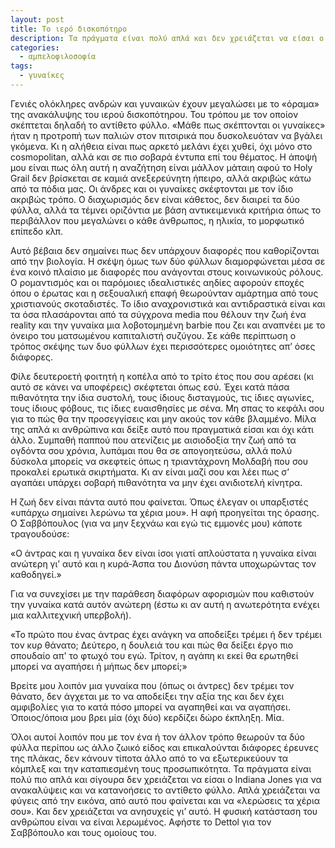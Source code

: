 ```yaml
---
layout: post
title: Το ιερό δισκοπότηρο
description: Τα πράγματα είναι πολύ απλά και δεν χρειάζεται να είσαι ο Indiana Jones για να ανακαλύψεις και να κατανοήσεις το αντίθετο φύλλο.
categories:
  - αμπελοφιλοσοφία
tags: 
  - γυναίκες
---
```


Γενιές ολόκληρες ανδρών και γυναικών έχουν μεγαλώσει με το «όραμα» της ανακάλυψης του ιερού δισκοπότηρου. Του τρόπου με τον οποίον σκέπτεται δηλαδή το αντίθετο φύλλο. «Μάθε πως σκέπτονται οι γυναίκες» ήταν η προτροπή των παλιών στον πιτσιρικά που δυσκολευόταν να βγάλει γκόμενα. Κι η αλήθεια είναι πως αρκετό μελάνι έχει χυθεί, όχι μόνο στο cosmopolitan, αλλά και σε πιο σοβαρά έντυπα επί του θέματος. Η άποψή μου είναι πως όλη αυτή η αναζήτηση είναι μάλλον μάταιη αφού το Holy Grail δεν βρίσκεται σε καμιά ανεξερεύνητη ήπειρο, αλλά ακριβώς κάτω από τα πόδια μας. Οι άνδρες και οι γυναίκες σκέφτονται με τον ίδιο ακριβώς τρόπο. Ο διαχωρισμός δεν είναι κάθετος, δεν διαιρεί τα δύο φύλλα, αλλά τα τέμνει οριζόντια με βάση αντικειμενικά κριτήρια όπως το περιβάλλον που μεγαλώνει ο κάθε άνθρωπος, η ηλικία, το μορφωτικό επίπεδο κλπ.

Αυτό βέβαια δεν σημαίνει πως δεν υπάρχουν διαφορές που καθορίζονται από την βιολογία. Η σκέψη όμως των δύο φύλλων διαμορφώνεται μέσα σε ένα κοινό πλαίσιο με διαφορές που ανάγονται στους κοινωνικούς ρόλους. Ο ρομαντισμός και οι παρόμοιες ιδεαλιστικές αηδίες αφορούν εποχές όπου ο έρωτας και η σεξουαλική επαφή θεωρούνταν αμάρτημα από τους χριστιανούς σκοταδιστές. Το ίδιο αναχρονιστικά και αντιδραστικά είναι και τα όσα πλασάρονται από τα σύγχρονα media που θέλουν την ζωή ένα reality και την γυναίκα μια λοβοτομημένη barbie που ζει και αναπνέει με το όνειρο του ματσωμένου καπιταλιστή συζύγου. Σε κάθε περίπτωση ο τρόπος σκέψης των δυο φύλλων έχει περισσότερες ομοιότητες απ’ όσες διάφορες.

Φίλε δευτεροετή φοιτητή η κοπέλα από το τρίτο έτος που σου αρέσει (κι αυτό σε κάνει να υποφέρεις) σκέφτεται όπως εσύ. Έχει κατά πάσα πιθανότητα την ίδια συστολή, τους ίδιους δισταγμούς, τις ίδιες αγωνίες, τους ίδιους φόβους, τις ίδιες ευαισθησίες με σένα. Μη σπας το κεφάλι σου για το πώς θα την προσεγγίσεις και μην ακούς τον κάθε βλαμμένο. Μίλα της απλά κι ανθρώπινα και δείξε αυτό που πραγματικά είσαι και όχι κάτι άλλο. Συμπαθή παππού που ατενίζεις με αισιοδοξία την ζωή από τα ογδόντα σου χρόνια, λυπάμαι που θα σε απογοητεύσω, αλλά πολύ δύσκολα μπορείς να σκεφτείς όπως η τριαντάχρονη Μολδαβή που σου προκαλεί ερωτικά σκιρτήματα. Κι αν είναι μαζί σου και λέει πως σ’ αγαπάει υπάρχει σοβαρή πιθανότητα να μην έχει ανιδιοτελή κίνητρα.

Η ζωή δεν είναι πάντα αυτό που φαίνεται. Όπως έλεγαν οι υπαρξιστές «υπάρχω σημαίνει λερώνω τα χέρια μου». Η αφή προηγείται της όρασης. Ο Σαββόπουλος (για να μην ξεχνάω και εγώ τις εμμονές μου) κάποτε τραγουδούσε:

«Ο άντρας και η γυναίκα δεν είναι ίσοι
γιατί απλούστατα η γυναίκα είναι ανώτερη
γι’ αυτό και η κυρά-Άσπα του Διονύση
πάντα υποχωρώντας τον καθοδηγεί.»

Για να συνεχίσει με την παράθεση διαφόρων αφορισμών που καθιστούν την γυναίκα κατά αυτόν ανώτερη (έστω κι αν αυτή η ανωτερότητα ενέχει μια καλλιτεχνική υπερβολή).

«Το πρώτο που ένας άντρας έχει ανάγκη να αποδείξει
τρέμει ή δεν τρέμει τον κυρ θάνατο;
Δεύτερο, η δουλειά του και πώς θα δείξει
έργο πιο σπουδαίο απ' το φτωχό του εγώ.
Τρίτον, η αγάπη κι εκεί θα ερωτηθεί
μπορεί να αγαπήσει ή μήπως δεν μπορεί;»

Βρείτε μου λοιπόν μια γυναίκα που (όπως οι άντρες) δεν τρέμει τον θάνατο, δεν άγχεται με το να αποδείξει την αξία της και δεν έχει αμφιβολίες για το κατά πόσο μπορεί να αγαπηθεί και να αγαπήσει. Όποιος/όποια μου βρει μία (όχι δύο) κερδίζει δώρο έκπληξη. Μία.

Όλοι αυτοί λοιπόν που με τον ένα ή τον άλλον τρόπο θεωρούν τα δύο φύλλα περίπου ως άλλο ζωικό είδος και επικαλούνται διάφορες έρευνες της πλάκας, δεν κάνουν τίποτα άλλο από το να εξωτερικεύουν τα κόμπλεξ και την καταπιεσμένη τους προσωπικότητα. Τα πράγματα είναι πολύ πιο απλά και σίγουρα δεν χρειάζεται να είσαι ο Indiana Jones για να ανακαλύψεις και να κατανοήσεις το αντίθετο φύλλο. Απλά χρειάζεται να φύγεις από την εικόνα, από αυτό που φαίνεται και να «λερώσεις τα χέρια σου». Και δεν χρειάζεται να ανησυχείς γι’ αυτό. Η φυσική κατάσταση του ανθρώπου είναι να είναι λερωμένος. Αφήστε το Dettol για τον Σαββόπουλο και τους ομοίους του.

